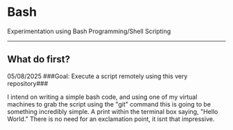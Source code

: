 # Bash
Experimentation using Bash Programming/Shell Scripting

---

## What do first? ##
05/08/2025
###Goal: Execute a script remotely using this very repository###

I intend on writing a simple bash code, and using one of my virtual machines to grab the script using the "git" command
this is going to be something incredibly simple. A print within the terminal box saying, "Hello World." There is no need for 
an exclamation point, it isnt that impressive.
